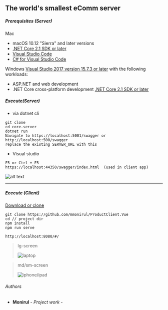 ﻿## The world's smallest eComm server

##### Prerequisites (Server)

Mac

- macOS 10.12 "Sierra" and later versions
- [.NET Core 2.1 SDK or later](https://www.microsoft.com/net/download/archives)
- [Visual Studio Code](https://maven.apache.org/)
- [C# for Visual Studio Code](https://rometools.github.io/rome/)

Windows
[Visual Studio 2017 version 15.7.3 or later](https://code.visualstudio.com/download) with the following workloads:

- ASP.NET and web development
- .NET Core cross-platform development
  [.NET Core 2.1 SDK or later](https://www.microsoft.com/net/download)

##### Execute(Server)

- via dotnet cli

```
git clone
cd core.server
dotnet run
Navigate to https://localhost:5001/swagger or http://localhost:500/swagger
replace the existing SERVER_URL with this
```

- Visual studio

```
F5 or Ctrl + F5
https://localhost:44350/swagger/index.html  (used in client app)
```

![alt text](https://i.imgur.com/m5gYktr.png)

---

##### Ececute (Client)

[Download or clone](https://github.com/mmonirul/ProductClient.Vue)

```
git clone https://github.com/mmonirul/ProductClient.Vue
cd // project dir
npm install
npm run serve

http://localhost:8080/#/
```

> lg-screen
>
> ![laptop](https://i.imgur.com/7WDP3DP.png)

> md/sm-screen
>
> ![iphone/ipad](https://i.imgur.com/SQVTmOa.png)

###### Authors

- **Monirul** - _Project work_ -
